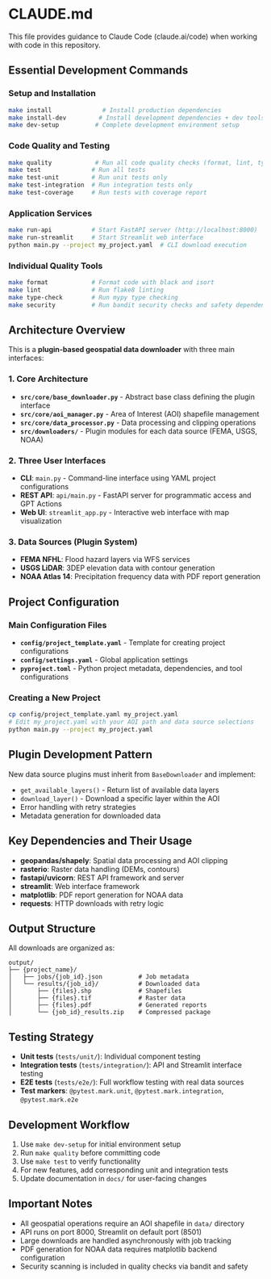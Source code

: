 # CLAUDE.md

This file provides guidance to Claude Code (claude.ai/code) when working with code in this repository.

## Essential Development Commands

### Setup and Installation
```bash
make install              # Install production dependencies  
make install-dev         # Install development dependencies + dev tools
make dev-setup          # Complete development environment setup
```

### Code Quality and Testing
```bash
make quality            # Run all code quality checks (format, lint, type-check, security)
make test              # Run all tests
make test-unit         # Run unit tests only
make test-integration  # Run integration tests only
make test-coverage     # Run tests with coverage report
```

### Application Services
```bash
make run-api           # Start FastAPI server (http://localhost:8000)
make run-streamlit     # Start Streamlit web interface
python main.py --project my_project.yaml  # CLI download execution
```

### Individual Quality Tools
```bash
make format            # Format code with black and isort
make lint              # Run flake8 linting
make type-check        # Run mypy type checking
make security          # Run bandit security checks and safety dependency scanning
```

## Architecture Overview

This is a **plugin-based geospatial data downloader** with three main interfaces:

### 1. Core Architecture
- **`src/core/base_downloader.py`** - Abstract base class defining the plugin interface
- **`src/core/aoi_manager.py`** - Area of Interest (AOI) shapefile management
- **`src/core/data_processor.py`** - Data processing and clipping operations
- **`src/downloaders/`** - Plugin modules for each data source (FEMA, USGS, NOAA)

### 2. Three User Interfaces
- **CLI**: `main.py` - Command-line interface using YAML project configurations
- **REST API**: `api/main.py` - FastAPI server for programmatic access and GPT Actions
- **Web UI**: `streamlit_app.py` - Interactive web interface with map visualization

### 3. Data Sources (Plugin System)
- **FEMA NFHL**: Flood hazard layers via WFS services
- **USGS LiDAR**: 3DEP elevation data with contour generation
- **NOAA Atlas 14**: Precipitation frequency data with PDF report generation

## Project Configuration

### Main Configuration Files
- **`config/project_template.yaml`** - Template for creating project configurations
- **`config/settings.yaml`** - Global application settings
- **`pyproject.toml`** - Python project metadata, dependencies, and tool configurations

### Creating a New Project
```bash
cp config/project_template.yaml my_project.yaml
# Edit my_project.yaml with your AOI path and data source selections
python main.py --project my_project.yaml
```

## Plugin Development Pattern

New data source plugins must inherit from `BaseDownloader` and implement:
- `get_available_layers()` - Return list of available data layers
- `download_layer()` - Download a specific layer within the AOI
- Error handling with retry strategies
- Metadata generation for downloaded data

## Key Dependencies and Their Usage

- **geopandas/shapely**: Spatial data processing and AOI clipping
- **rasterio**: Raster data handling (DEMs, contours)
- **fastapi/uvicorn**: REST API framework and server
- **streamlit**: Web interface framework
- **matplotlib**: PDF report generation for NOAA data
- **requests**: HTTP downloads with retry logic

## Output Structure

All downloads are organized as:
```
output/
├── {project_name}/
│   ├── jobs/{job_id}.json          # Job metadata
│   └── results/{job_id}/           # Downloaded data
│       ├── {files}.shp             # Shapefiles
│       ├── {files}.tif             # Raster data
│       ├── {files}.pdf             # Generated reports
│       └── {job_id}_results.zip    # Compressed package
```

## Testing Strategy

- **Unit tests** (`tests/unit/`): Individual component testing
- **Integration tests** (`tests/integration/`): API and Streamlit interface testing  
- **E2E tests** (`tests/e2e/`): Full workflow testing with real data sources
- **Test markers**: `@pytest.mark.unit`, `@pytest.mark.integration`, `@pytest.mark.e2e`

## Development Workflow

1. Use `make dev-setup` for initial environment setup
2. Run `make quality` before committing code
3. Use `make test` to verify functionality
4. For new features, add corresponding unit and integration tests
5. Update documentation in `docs/` for user-facing changes

## Important Notes

- All geospatial operations require an AOI shapefile in `data/` directory
- API runs on port 8000, Streamlit on default port (8501)
- Large downloads are handled asynchronously with job tracking
- PDF generation for NOAA data requires matplotlib backend configuration
- Security scanning is included in quality checks via bandit and safety